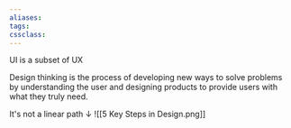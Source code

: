 ```yaml
---
aliases:
tags: 
cssclass:
---
```


UI is a subset of UX

Design thinking is the process of developing new ways to solve problems by understanding the user and designing products to provide users with what they truly need.

It's not a linear path ↓
![[5 Key Steps in Design.png]]

